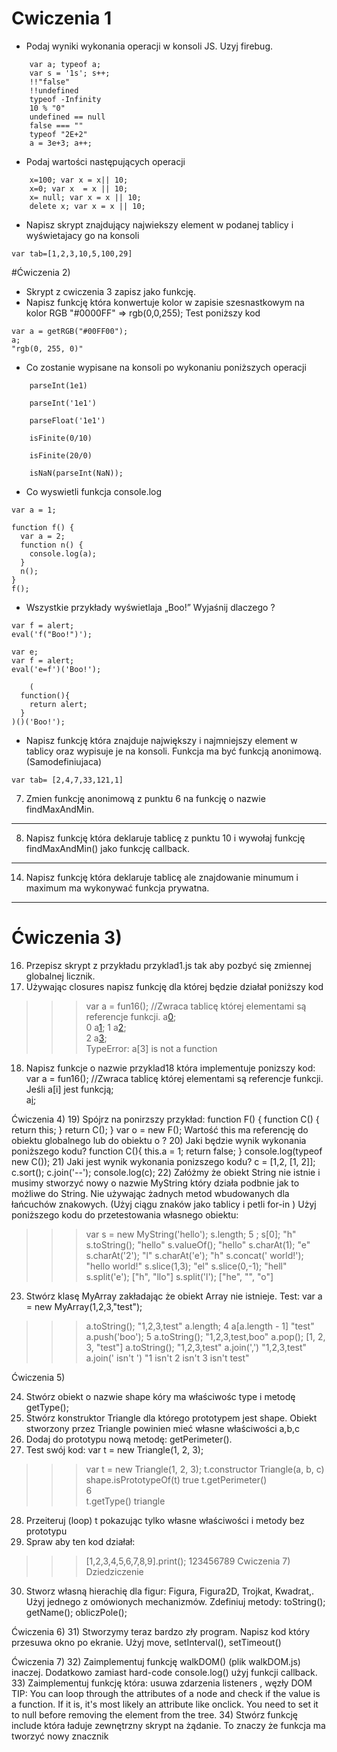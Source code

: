 # Cwiczenia 1
*  Podaj wyniki wykonania operacji w konsoli JS. Uzyj firebug.
```
	var a; typeof a;
	var s = '1s'; s++;
    !!"false"
    !!undefined
    typeof -Infinity
    10 % "0"
    undefined == null
    false === ""
    typeof "2E+2"
    a = 3e+3; a++;
```
*  Podaj wartości następujących operacji
```
    x=100; var x = x|| 10;
    x=0; var x  = x || 10;
    x= null; var x = x || 10;
    delete x; var x = x || 10;
```
*  Napisz skrypt znajdujący najwiekszy element w podanej tablicy i wyświetajacy go na konsoli
```
var tab=[1,2,3,10,5,100,29]
```
#Ćwiczenia 2)
*   Skrypt z cwiczenia 3 zapisz jako funkcję.
*   Napisz funkcję która konwertuje kolor w zapisie szesnastkowym na kolor RGB "#0000FF" => rgb(0,0,255);
Test poniższy kod

```
var a = getRGB("#00FF00");
a; 
"rgb(0, 255, 0)" 
```
*   Co zostanie wypisane na konsoli po wykonaniu poniższych operacji
```
	parseInt(1e1) 

	parseInt('1e1') 

	parseFloat('1e1') 

	isFinite(0/10) 

	isFinite(20/0) 

	isNaN(parseInt(NaN)); 
```

*   Co wyswietli funkcja console.log

```
var a = 1;

function f() {
  var a = 2;
  function n() {
    console.log(a);
  }
  n();
}
f();
```
*   Wszystkie przykłady wyświetlaja „Boo!” Wyjaśnij dlaczego ?

```
var f = alert;
eval('f("Boo!")'); 
```
```
var e;
var f = alert; 
eval('e=f')('Boo!'); 
```
```
	(
  function(){ 
    return alert; 
  } 
)()('Boo!'); 
```
*   Napisz funkcję która znajduje największy i najmniejszy element w tablicy oraz wypisuje je na konsoli.
Funkcja ma być funkcją anonimową. (Samodefiniujaca)
```
var tab= [2,4,7,33,121,1]
```
7)	Zmien funkcję anonimową z punktu 6 na funkcję o nazwie findMaxAndMin.
-----------
8)  Napisz funkcję która deklaruje tablicę z punktu 10 i
wywołaj funkcję findMaxAndMin()  jako funkcję callback.
-----------
14)	 Napisz funkcję która deklaruje tablicę ale znajdowanie minumum i maximum
ma wykonywać funkcja prywatna.
-----------

Ćwiczenia 3)
===
16)	Przepisz skrypt z przykładu przyklad1.js tak aby pozbyć się zmiennej globalnej licznik.
17)	 Używając closures napisz funkcję dla której będzie działał poniższy kod
>>>var a = fun16();    //Zwraca tablicę której elementami są referencje funkcji.
>>>a[0]();   
0
>>>a[1]();
1
>>>a[2]();  
2
>>>a[3]();  
TypeError: a[3] is not a function
18)	Napisz funkcje o nazwie przyklad18 która implementuje ponizszy kod: 
var a = fun16();    //Zwraca tablicę której elementami są referencje funkcji.
Jeśli a[i] jest funkcją;   
a[i]();


Ćwiczenia 4) 
19)	Spójrz na ponirzszy przykład:
function F() { 
  function C() { 
    return this; 
  } 
  return C(); 
 } 
 var o = new F(); 
Wartość this ma referencję do obiektu globalnego lub do obiektu o ?
20)	 Jaki będzie wynik wykonania poniższego kodu?
	 function C(){ 
	  this.a = 1; 
	  return false; 
	 } 
	 console.log(typeof new C()); 
21)	Jaki jest wynik wykonania ponizszego kodu? 
c = [1,2, [1, 2]]; 
c.sort(); 
c.join('--'); 
console.log(c); 
22)	Załóżmy że obiekt String nie istnie i musimy stworzyć nowy o nazwie MyString który działa podbnie jak to możliwe do String. Nie używając żadnych metod wbudowanych dla łańcuchów znakowych. (Użyj ciągu znaków jako tablicy i petli for-in )
Użyj poniższego kodu do przetestowania własnego obiektu:
>>> var s = new MyString('hello'); 
>>> s.length; 
	5 ;	
>>> s[0]; 
"h" 
>>> s.toString(); 
"hello" 
>>> s.valueOf(); 
"hello" 
>>> s.charAt(1); 
"e" 
>>> s.charAt('2'); 
"l" 
>>> s.charAt('e'); 
"h" 
>>> s.concat(' world!'); 
"hello world!" 
>>> s.slice(1,3); 
"el" 
>>> s.slice(0,-1); 
"hell" 
>>> s.split('e'); 
["h", "llo"] 
>>> s.split('l'); 
["he", "", "o"] 
23)	 Stwórz klasę MyArray zakładając że obiekt Array nie istnieje.
Test:
var a = new MyArray(1,2,3,"test"); 
>>> a.toString(); 
"1,2,3,test" 
 >>> a.length; 
 4 
 >>> a[a.length - 1] 
 "test" 
 >>> a.push('boo'); 
 5 
 >>> a.toString(); 
 "1,2,3,test,boo" 
 >>> a.pop(); 
 [1, 2, 3, "test"] 
 >>> a.toString(); 
 "1,2,3,test" 
 >>> a.join(',') 
 "1,2,3,test" 
 >>> a.join(' isn\'t ') 
 "1 isn't 2 isn't 3 isn't test" 

Ćwiczenia 5)

24)	 Stwórz obiekt o nazwie shape kóry ma właściwośc type i metodę getType();
25)	 Stwórz konstruktor Triangle dla którego prototypem jest shape. Obiekt stworzony przez Triangle powinien mieć własne właściwości a,b,c
26)	 Dodaj do prototypu nową metodę: getPerimeter(). 
27)	 Test swój kod:
var t = new Triangle(1, 2, 3); 
>>> var t = new Triangle(1, 2, 3); 
>>> t.constructor 
Triangle(a, b, c) 
>>> shape.isPrototypeOf(t) 
true 
>>> t.getPerimeter() 	
6 	 
>>> t.getType() 
triangle
28)	Przeiteruj (loop) t pokazując tylko własne właściwości i metody bez prototypu
29)	Spraw aby ten kod działał:
>>>[1,2,3,4,5,6,7,8,9].print();
123456789 
Cwiczenia 7) Dziedziczenie

30)	Stworz własną hierachię dla figur: Figura, Figura2D, Trojkat, Kwadrat,. Użyj jednego z omówionych mechanizmów. Zdefiniuj metody:
toString();
getName();
obliczPole();

Ćwiczenia 6)
31)	Stworzymy teraz bardzo zły program. Napisz kod który przesuwa okno po ekranie.
Użyj move, setInterval(), setTimeout()

Ćwiczenia 7)
32)	Zaimplementuj funkcję  walkDOM() (plik  walkDOM.js) inaczej. Dodatkowo zamiast hard-code console.log() użyj funkcji callback.
33)	Zaimplementuj funkcję która: usuwa zdarzenia listeners , węzły DOM
TIP: You can loop through the attributes of a node and check if the value is a function. If it is, it's most likely an attribute like onclick. You need to set it to null before removing the element from the tree. 
34)	Stwórz funkcję include która ładuje zewnętrzny skrypt na żądanie. To znaczy że funkcja ma tworzyć nowy znacznik <script> i ustawiać atrybut src.

TEST:
include('somescript.js'); 
35)	Stwórz obiekt narzędziowy o nazwie myevent który ma następujące metody:
addListener(element, event_name, callback)— gdzie lement może być tablicą elementów.
removeListener(element, event_name, callback) 
getTarget(event) 
stopPropagation(event) 
preventDefault(event) 
Użycie:
function myCallback(e) { 
e = myevent.getEvent(e); 
alert(myevent.getTarget(e).href); 
myevent.stopPropagation(e); 
myevent.preventDefault(e); 
} 
myevent.addListener(document.links, 'click', myCallback); 

Wszystkie linki prowadzą nigdzie i pojawia się okienko alert wyświetlające atrybut href.

36)	Stwórz absolutnie wypozycjonowany <div> gdzie x=100px, y=100px. Napisz kod który będzie przesuwał <div> po stronie używając strzałek klawiszy albo klawiszy J (lewo) K (prawo) M (na dół) K (do góry). Użyj myevent z poprzedniego ćwiczenia.




